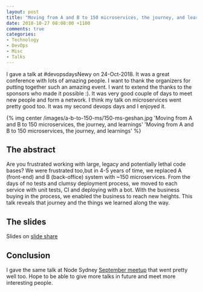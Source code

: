 ```yaml
---
layout: post
title: "Moving from A and B to 150 microservices, the journey, and learnings [Slides]"
date: 2018-10-27 08:08:00 +1100
comments: true
categories: 
- Technology
- DevOps
- Misc 
- Talks
---
```


I gave a talk at #devopsdaysNewy on 24-Oct-2018. It was a great conference with lots of amazing people.
I want to thank the organizers for putting together such an amazing event. I want to extend the thanks to the sponsors who made it possible :). It was very good couple of days to meet new people and form a network. I think my talk on microservices went pretty good too. It was my second devops days and I enjoyed it.

{% img center /images/a-b-to-150-ms/150-ms-geshan.jpg 'Moving from A and B to 150 microservices, the journey, and learnings' 'Moving from A and B to 150 microservices, the journey, and learnings' %}
<!-- more -->

## The abstract

Are you frustrated working with large, legacy and potentially lethal code bases? We were frustrated too,but in 4-5 years of time, we replaced A (front-end) and B (back-office) system with ~150 microservices. From the days of no tests and clumsy deployment process, we moved to each service with unit tests, CI and deploying with a bot. With the business buying in the process, we enabled the business to reach new heights. This talk reveals that journey and the things we learned along the way.

## The slides

<script async class="speakerdeck-embed" data-id="05a92573b3fc4221b6a17478ae0db2b2" data-ratio="1.77777777777778" src="//speakerdeck.com/assets/embed.js"></script>

Slides on [slide share](https://www.slideshare.net/geshan/moving-from-a-and-b-to-150-microservices-the-journey-and-learnings)

## Conclusion

I gave the same talk at Node Sydney [September meetup](https://www.meetup.com/node-sydney/events/cvdqzpyxmbjb/) that went pretty well too. Hope to be able to give more talks in future and meet more interesting people.
